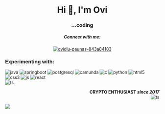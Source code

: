 <h1 align="center">Hi 👋, I'm Ovi</h1>
<h3 align="center">...coding</h3>

<h5 align="center">Connect with me:</h5>
<p align="center">
<a href="https://linkedin.com/in/ovidiu-paunas-843a84183" target="blank"><img align="center" src="https://img.shields.io/badge/Linkedin-%20black?style=for-the-badge&logo=linkedin" alt="ovidiu-paunas-843a84183"/></a>
</p>

<h3 align="left">Experimenting with: </h3>
<p align="left"> 
        <img src="https://img.shields.io/badge/java-%20black?style=for-the-badge&logo=java" alt="java"/>
        <img src="https://img.shields.io/badge/springboot-%20black?style=for-the-badge&logo=spring" alt="springboot"/>
        <img src="https://img.shields.io/badge/postgresql-%20black?style=for-the-badge&logo=postgresql" alt="postgresql"/>
        <img src="https://img.shields.io/badge/camunda-%20black?style=for-the-badge&logo=camunda" alt="camunda"/>
        <img src="https://img.shields.io/badge/c-%20black?style=for-the-badge&logo=c" alt="c"/>
        <img src="https://img.shields.io/badge/python-%20black?style=for-the-badge&logo=python" alt="python"/>
        <img src="https://img.shields.io/badge/HTML-%20black?style=for-the-badge&logo=html5" alt="html5"/>
        <img src="https://img.shields.io/badge/CSS3-%20black?style=for-the-badge&logo=css3" alt="css3"/>
        <img src="https://img.shields.io/badge/JavaScript-%20black?style=for-the-badge&logo=javascript" alt="js"/>
        <img src="https://img.shields.io/badge/React-%20black?style=for-the-badge&logo=react" alt="react"/>
        <br>
        <img src="https://img.shields.io/badge/TypeScript-%20black?style=for-the-badge&logo=typescript" alt="ts"/>
</p>
<p align="right"><b>CRYPTO ENTHUSIAST <i>since 2017</i> </b> <br>
    <img src="https://badgen.net/https/napkin-examples.npkn.net/bitcoin-badge" alt="ts"/> 
</p>
<img src="https://komarev.com/ghpvc/?username=HYDR00GEN&style=flat-square"/>
